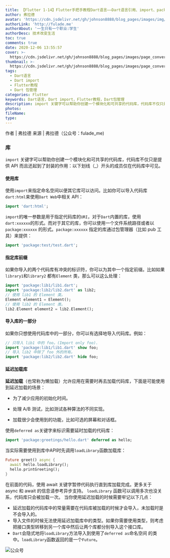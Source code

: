 ```yaml
---
title: 【Flutter 1-14】Flutter手把手教程Dart语言——Dart语言引用、import、package使用
author: 弗拉德
avatar: 'https://cdn.jsdelivr.net/gh/johnson8888/blog_pages/images/img/avatar.jpg'
authorLink: 'http://fulade.me'
authorAbout: '一生只有一个职业:学生'
authorDesc: 技术改变生活
toc: true
comments: true
date: 2020-12-06 13:55:57
cover: >-
  https://cdn.jsdelivr.net/gh/johnson8888/blog_pages/images/page_conver_flutter_blue.jpeg
thumbnail: >-
  https://cdn.jsdelivr.net/gh/johnson8888/blog_pages/images/page_conver_flutter_blue.jpeg
tags:
  - Dart语言
  - Dart import
  - Flutter教程
  - Dart 包管理
categories: Flutter
keywords: Dart语言，Dart import，Flutter教程，Dart包管理
description: import 关键字可以帮助你创建一个模块化和可共享的代码库，代码库不仅只是提供 API 而且还起到了封装的作用：以下划线（_）开头的成员仅在代码库中可见。
photos:
fileName:
type:
---
```


作者 | 弗拉德
来源 | 弗拉德（公众号：fulade_me)
### 库
`import` 关键字可以帮助你创建一个模块化和可共享的代码库，代码库不仅只是提供 API 而且还起到了封装的作用：以下划线（_）开头的成员仅在代码库中可见。
#### 使用库
使用`import`来指定命名空间以便其它库可以访问。比如你可以导入代码库 `dart:html`来使用`Dart Web`中相关 API：
``` dart
import 'dart:html';
```
`import`的唯一参数是用于指定代码库的`URI`，对于`Dart`内置的库，使用 `dart:xxxxxx`的形式。而对于其它的库，你可以使用一个文件系统路径或者以 `package:xxxxxx` 的形式。`package:xxxxxx` 指定的库通过包管理器（比如 pub 工具）来提供：
``` dart
import 'package:test/test.dart';
```
#### 指定库前缀
如果你导入的两个代码库有冲突的标识符，你可以为其中一个指定前缀。比如如果 `library1`和`library2` 都有`Element` 类，那么可以这么处理：
``` dart
import 'package:lib1/lib1.dart';
import 'package:lib2/lib2.dart' as lib2;
// 使用 lib1 的 Element 类。
Element element1 = Element();
// 使用 lib2 的 Element 类。
lib2.Element element2 = lib2.Element();
```
#### 导入库的一部分
如果你只想使用代码库中的一部分，你可以有选择地导入代码库。例如：
``` dart
// 只导入 lib1 中的 foo。(Import only foo).
import 'package:lib1/lib1.dart' show foo;
// 导入 lib2 中除了 foo 外的所有。
import 'package:lib2/lib2.dart' hide foo;
```
#### 延迟加载库
**延迟加载**（也常称为懒加载）允许应用在需要时再去加载代码库，下面是可能使用到延迟加载的场景：

- 为了减少应用的初始化时间。

- 处理 A/B 测试，比如测试各种算法的不同实现。

- 加载很少会使用到的功能，比如可选的屏幕和对话框。

使用`deferred as`关键字来标识需要延时加载的代码库：
``` dart
import 'package:greetings/hello.dart' deferred as hello;
```

当实际需要使用到库中API时先调用`loadLibrary`函数加载库：
``` dart
Future greet() async {
  await hello.loadLibrary();
  hello.printGreeting();
}
``` 

在前面的代码，使用 await 关键字暂停代码执行直到库加载完成。更多关于 async 和 await 的信息请参考异步支持。
`loadLibrary` 函数可以调用多次也没关系，代码库只会被加载一次。
当你使用延迟加载的时候需要牢记以下几点：
- 延迟加载的代码库中的常量需要在代码库被加载的时候才会导入，未加载时是不会导入的。
- 导入文件的时候无法使用延迟加载库中的类型。如果你需要使用类型，则考虑把接口类型转移到另一个库中然后让两个库都分别导入这个接口库。
- `Dart`会隐式地将`loadLibrary`方法导入到使用了`deferred as`命名空间 的类中。`loadLibrary`函数返回的是一个`Future`。

![公众号](https://cdn.jsdelivr.net/gh/johnson8888/blog_pages/images/page_footer.jpg)
